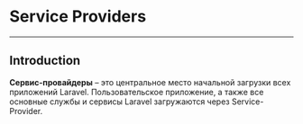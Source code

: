 # Service Providers
***
## Introduction
**Сервис-провайдеры** – это центральное место начальной загрузки всех приложений Laravel. Пользовательское приложение, а также все основные службы и сервисы Laravel загружаются через Service-Provider.
